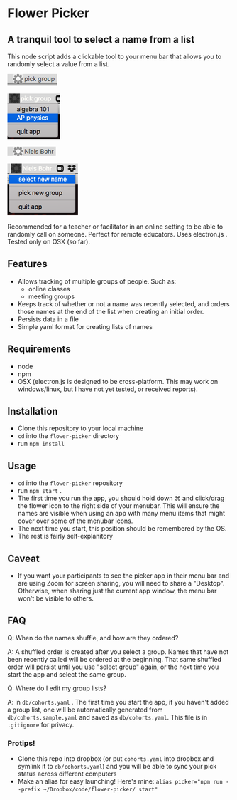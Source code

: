 # Flower Picker
## A tranquil tool to select a name from a list

This node script adds a clickable tool to your menu bar that allows you to randomly select a value from a list.

![initial view](screenshots/1.png)

![picking group](screenshots/2.png)

![name appears](screenshots/3.png)

![picking new name or group in menu](screenshots/4.png)

Recommended for a teacher or facilitator in an online setting to be able to randomly call on someone. Perfect for remote educators. Uses electron.js . Tested only on OSX (so far).

## Features
- Allows tracking of multiple groups of people. Such as:
  - online classes
  - meeting groups
- Keeps track of whether or not a name was recently selected, and orders those names at the end of the list when creating an initial order.
- Persists data in a file
- Simple yaml format for creating lists of names

## Requirements
- node
- npm
- OSX (electron.js is designed to be cross-platform. This may work on windows/linux, but I have not yet tested, or received reports).
## Installation
- Clone this repository to your local machine
- `cd` into the `flower-picker` directory
- run `npm install`
## Usage
- `cd` into the `flower-picker` repository
- run `npm start` .
- The first time you run the app, you should hold down ⌘ and click/drag the flower icon to the right side of your menubar. This will ensure the names are visible when using an app with many menu items that might cover over some of the menubar icons.
- The next time you start, this position should be remembered by the OS.
- The rest is fairly self-explanitory
## Caveat
- If you want your participants to see the picker app in their menu bar and are using Zoom for screen sharing, you will need to share a "Desktop". Otherwise, when sharing just the current app window, the menu bar won't be visible to others. 

## FAQ
Q: When do the names shuffle, and how are they ordered?

A: A shuffled order is created after you select a group. Names that have not been recently called will be ordered at the beginning. That same shuffled order will persist until you use "select group" again, or the next time you start the app and select the same group.

Q: Where do I edit my group lists?

A: in `db/cohorts.yaml` . The first time you start the app, if you haven't added a group list, one will be automatically generated from `db/cohorts.sample.yaml` and saved as `db/cohorts.yaml`. This file is in `.gitignore` for privacy.

### Protips!

- Clone this repo into dropbox (or put `cohorts.yaml` into dropbox and symlink it to `db/cohorts.yaml`) and you will be able to sync your pick status across different computers
- Make an alias for easy launching! Here's mine: `alias picker="npm run --prefix ~/Dropbox/code/flower-picker/ start"` 

